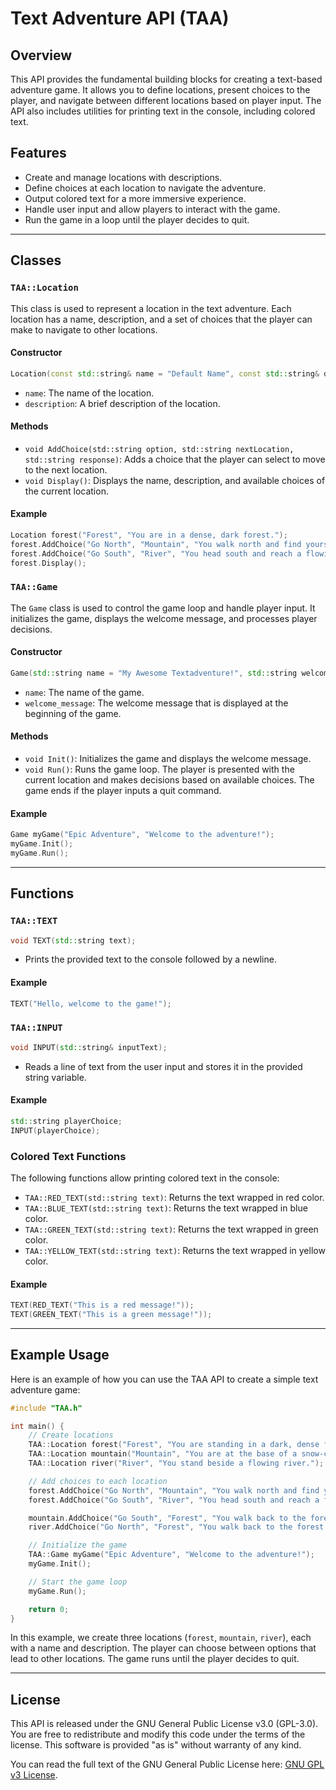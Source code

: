 # Text Adventure API (TAA)

## Overview

This API provides the fundamental building blocks for creating a text-based adventure game. It allows you to define locations, present choices to the player, and navigate between different locations based on player input. The API also includes utilities for printing text in the console, including colored text.

## Features

- Create and manage locations with descriptions.
- Define choices at each location to navigate the adventure.
- Output colored text for a more immersive experience.
- Handle user input and allow players to interact with the game.
- Run the game in a loop until the player decides to quit.

---

## Classes

### `TAA::Location`

This class is used to represent a location in the text adventure. Each location has a name, description, and a set of choices that the player can make to navigate to other locations.

#### Constructor

```cpp
Location(const std::string& name = "Default Name", const std::string& description = "Default Description");
```

- `name`: The name of the location.
- `description`: A brief description of the location.

#### Methods

- `void AddChoice(std::string option, std::string nextLocation, std::string response)`: Adds a choice that the player can select to move to the next location.
- `void Display()`: Displays the name, description, and available choices of the current location.

#### Example

```cpp
Location forest("Forest", "You are in a dense, dark forest.");
forest.AddChoice("Go North", "Mountain", "You walk north and find yourself at the foot of a mountain.");
forest.AddChoice("Go South", "River", "You head south and reach a flowing river.");
forest.Display();
```

### `TAA::Game`

The `Game` class is used to control the game loop and handle player input. It initializes the game, displays the welcome message, and processes player decisions.

#### Constructor

```cpp
Game(std::string name = "My Awesome Textadventure!", std::string welcome_message = "");
```

- `name`: The name of the game.
- `welcome_message`: The welcome message that is displayed at the beginning of the game.

#### Methods

- `void Init()`: Initializes the game and displays the welcome message.
- `void Run()`: Runs the game loop. The player is presented with the current location and makes decisions based on available choices. The game ends if the player inputs a quit command.

#### Example

```cpp
Game myGame("Epic Adventure", "Welcome to the adventure!");
myGame.Init();
myGame.Run();
```

---

## Functions

### `TAA::TEXT`

```cpp
void TEXT(std::string text);
```

- Prints the provided text to the console followed by a newline.

#### Example

```cpp
TEXT("Hello, welcome to the game!");
```

### `TAA::INPUT`

```cpp
void INPUT(std::string& inputText);
```

- Reads a line of text from the user input and stores it in the provided string variable.

#### Example

```cpp
std::string playerChoice;
INPUT(playerChoice);
```

### Colored Text Functions

The following functions allow printing colored text in the console:

- `TAA::RED_TEXT(std::string text)`: Returns the text wrapped in red color.
- `TAA::BLUE_TEXT(std::string text)`: Returns the text wrapped in blue color.
- `TAA::GREEN_TEXT(std::string text)`: Returns the text wrapped in green color.
- `TAA::YELLOW_TEXT(std::string text)`: Returns the text wrapped in yellow color.

#### Example

```cpp
TEXT(RED_TEXT("This is a red message!"));
TEXT(GREEN_TEXT("This is a green message!"));
```

---

## Example Usage

Here is an example of how you can use the TAA API to create a simple text adventure game:

```cpp
#include "TAA.h"

int main() {
    // Create locations
    TAA::Location forest("Forest", "You are standing in a dark, dense forest.");
    TAA::Location mountain("Mountain", "You are at the base of a snow-capped mountain.");
    TAA::Location river("River", "You stand beside a flowing river.");

    // Add choices to each location
    forest.AddChoice("Go North", "Mountain", "You walk north and find yourself at the foot of a mountain.");
    forest.AddChoice("Go South", "River", "You head south and reach a flowing river.");

    mountain.AddChoice("Go South", "Forest", "You walk back to the forest.");
    river.AddChoice("Go North", "Forest", "You walk back to the forest.");

    // Initialize the game
    TAA::Game myGame("Epic Adventure", "Welcome to the adventure!");
    myGame.Init();

    // Start the game loop
    myGame.Run();

    return 0;
}
```

In this example, we create three locations (`forest`, `mountain`, `river`), each with a name and description. The player can choose between options that lead to other locations. The game runs until the player decides to quit.

---

## License

This API is released under the GNU General Public License v3.0 (GPL-3.0). You are free to redistribute and modify this code under the terms of the license. This software is provided "as is" without warranty of any kind.

You can read the full text of the GNU General Public License here: [GNU GPL v3 License](https://www.gnu.org/licenses/gpl-3.0.html).
